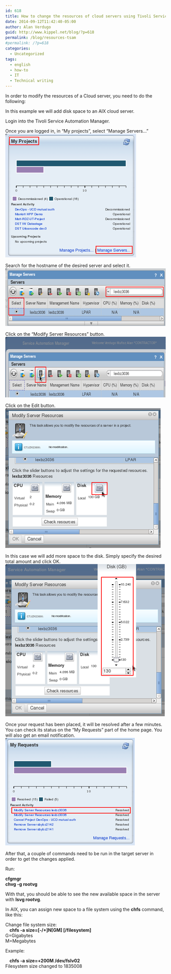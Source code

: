 ```yaml
---
id: 618
title: How to change the resources of cloud servers using Tivoli Service Automation Manager
date: 2014-09-12T11:42:40-05:00
author: Alan Verdugo
guid: http://www.kippel.net/blog/?p=618
permalink: /blog/resources-tsam
#permalink: /?p=618
categories:
  - Uncategorized
tags:
  - english
  - how-to
  - IT
  - Technical writing
---
```

<div class="entryContentContainer blogsWrapText">
  <p dir="ltr">
    In order to modify the resources of a Cloud server, you need to do the following:
  </p>
  
  <p dir="ltr">
    In this example we will add disk space to an AIX cloud server.
  </p>
  
  <p dir="ltr">
    Login into the Tivoli Service Automation Manager.
  </p>
  
  <p dir="ltr">
    Once you are logged in, in &#8220;My projects&#8221;, select &#8220;Manage Servers&#8230;&#8221;<a href="https://raw.githubusercontent.com/alanverdugo/alanverdugo.github.io/master/wp-content/uploads/2014/09/1.png"><img class="aligncenter size-full wp-image-619" src="https://raw.githubusercontent.com/alanverdugo/alanverdugo.github.io/master/wp-content/uploads/2014/09/1.png" alt="1" width="411" height="388" /></a>
  </p>
  
  <p dir="ltr">
    Search for the hostname of the desired server and select it.<a href="https://raw.githubusercontent.com/alanverdugo/alanverdugo.github.io/master/wp-content/uploads/2014/09/2.png"><img class="aligncenter wp-image-620 size-full" src="https://raw.githubusercontent.com/alanverdugo/alanverdugo.github.io/master/wp-content/uploads/2014/09/2.png" alt="2" width="620" height="181" /></a>
  </p>
  
  <p dir="ltr">
    Click on the &#8220;Modify Server Resources&#8221; button.<a href="https://raw.githubusercontent.com/alanverdugo/alanverdugo.github.io/master/wp-content/uploads/2014/09/3.png"><img class="aligncenter wp-image-621 size-full" src="https://raw.githubusercontent.com/alanverdugo/alanverdugo.github.io/master/wp-content/uploads/2014/09/3.png" alt="3" width="624" height="190" /></a>
  </p>
  
  <p dir="ltr">
    Click on the Edit button.<a href="https://raw.githubusercontent.com/alanverdugo/alanverdugo.github.io/master/wp-content/uploads/2014/09/4.png"><img class="aligncenter wp-image-622 size-full" src="https://raw.githubusercontent.com/alanverdugo/alanverdugo.github.io/master/wp-content/uploads/2014/09/4.png" alt="4" width="488" height="438" /></a>
  </p>
  
  <p dir="ltr">
    In this case we will add more space to the disk. Simply specify the desired total amount and click OK.<a href="https://raw.githubusercontent.com/alanverdugo/alanverdugo.github.io/master/wp-content/uploads/2014/09/5.png"><img class="aligncenter size-full wp-image-623" src="https://raw.githubusercontent.com/alanverdugo/alanverdugo.github.io/master/wp-content/uploads/2014/09/5.png" alt="5" width="501" height="477" /></a>
  </p>
  
  <p dir="ltr">
    Once your request has been placed, it will be resolved after a few minutes. You can check its status on the &#8220;My Requests&#8221; part of the home page. You will also get an email notification.<a href="https://raw.githubusercontent.com/alanverdugo/alanverdugo.github.io/master/wp-content/uploads/2014/09/6.png"><img class="aligncenter wp-image-624 size-full" src="https://raw.githubusercontent.com/alanverdugo/alanverdugo.github.io/master/wp-content/uploads/2014/09/6.png" alt="6" width="407" height="337" /></a>
  </p>
  
  <p dir="ltr">
    After that, a couple of commands need to be run in the target server in order to get the changes applied.
  </p>
  
  <p dir="ltr">
    Run:
  </p>
  
  <p dir="ltr">
    <strong>cfgmgr<br /> chvg -g rootvg</strong>
  </p>
  
  <p dir="ltr">
    With that, you should be able to see the new available space in the server with <strong>lsvg rootvg</strong>.
  </p>
  
  <p dir="ltr">
    In AIX, you can assign new space to a file system using the <strong>chfs</strong> command, like this:
  </p>
  
  <p dir="ltr">
    Change file system size:<br /> <strong>    chfs -a size=[-/+]N[GM] [/filesystem]</strong><br /> G=Gigabytes<br /> M=Megabytes
  </p>
  
  <p dir="ltr">
    Example:
  </p>
  
  <p dir="ltr">
    <strong>    chfs -a size=+200M /dev/fslv02</strong><br /> Filesystem size changed to 1835008
  </p>
</div>